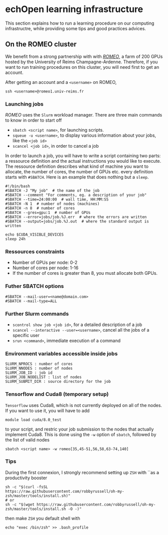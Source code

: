 # echOpen learning infrastructure

This section explains how to run a learning procedure on our computing infrastructre, while providing some tips and good practices advices.

## On the ROMEO cluster

We benefit from a strong partnership with with [_ROMEO_](https://romeo.univ-reims.fr/), a farm of 200 GPUs hosted by the University of Reims Champagne-Ardenne. Therefore, if you want to run training procedures on this cluster, you will need first to get an account. 

After getting an account and a `<username>` on ROMEO,

```
ssh <username>@romeo1.univ-reims.fr
```

### Launching jobs

_ROMEO_ uses the `Slurm` workload manager. There are three main commands to know in order to start off

* `sbatch <script name>`, for launching scripts.
* `squeue -u <username>`, to display various information about your jobs, like the `<job id>`
* `scancel <job id>`, in order to cancel a job

In order to launch a job, you will have to write a script containing two parts: a ressource definition and the actual instructions you would like to execute.  The ressource definition describes what kind of machine you want to allocate, the number of cores, the number of GPUs etc. every definition starts with `#SBATCH`. Here is an example that does nothing but a `sleep`.

```
#!/bin/bash
#SBATCH -J "My job"  # the name of the job
#SBATCH --comment "For comments, eg. a description of your job"
#SBATCH --time=24:00:00  # wall time, HH:MM:SS
#SBATCH -N 1  # number of nodes (machines)
#SBATCH -n 8  # number of cores
#SBATCH --gres=gpu:1  # number of GPUs
#SBATCH --error=jobs/job.%J.err  # where the errors are written
#SBATCH --output=jobs/job.%J.out  # where the standard output is written

echo $CUDA_VISIBLE_DEVICES
sleep 24h
```

### Ressources constraints

* Number of GPUs per node: 0-2
* Number of cores per node:  1-16
* If the number of cores is greater than 8, you must allocate both GPUs. 

### Futher SBATCH options

```
#SBATCH --mail-user=<name@domain.com>
#SBATCH --mail-type=ALL
```

### Further Slurm commands

* `scontrol show job <job id>`, for a detailed description of a job
* `scancel --interactive --user=<username>`, cancel all the jobs of a specific user
* `srun <command>`, immediate execution of a command

### Environment variables accessible inside jobs

```
SLURM_NPROCS : number of cores
SLURM_NNODES : number of nodes
SLURM_JOB_ID : job id
SLURM_JOB_NODELIST : list of nodes
SLURM_SUBMIT_DIR : source directory for the job
```

### Tensorflow and Cuda8 \(temporary setup\)

`Tensorflow` uses Cuda8, which is not currently deployed on all of the nodes. If you want to use it, you will have to add

```
module load cuda/8.0_test
```

to your script, and restric your job submission to the nodes that actually implement Cuda8. This is done using the `-w` option of `sbatch`, followed by the list of valid nodes

```
sbatch <script name> -w romeo[35,45-51,56,58,63-74,140]
```

### Tips

During the first connexion, I strongly recommend setting up `ZSH` with \`\`as a productivity booster

```
sh -c "$(curl -fsSL     https://raw.githubusercontent.com/robbyrussell/oh-my-zsh/master/tools/install.sh)"
# or
sh -c "$(wget https://raw.githubusercontent.com/robbyrussell/oh-my-zsh/master/tools/install.sh -O -)"
```

then make `ZSH` you default shell with

```
echo "exec /bin/zsh" >> .bash_profile
```

### 



